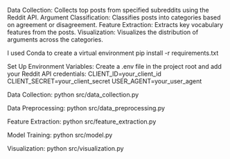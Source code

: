 Data Collection: Collects top posts from specified subreddits using the Reddit API. 
Argument Classification: Classifies posts into categories based on agreement or disagreement. 
Feature Extraction: Extracts key vocabulary features from the posts. 
Visualization: Visualizes the distribution of arguments across the categories.

I used Conda to create a virtual environment pip install -r requirements.txt

Set Up Environment Variables: Create a .env file in the project root and add your Reddit API credentials:
  CLIENT_ID=your_client_id CLIENT_SECRET=your_client_secret USER_AGENT=your_user_agent

Data Collection: python src/data_collection.py

Data Preprocessing: python src/data_preprocessing.py

Feature Extraction: python src/feature_extraction.py

Model Training: python src/model.py

Visualization: python src/visualization.py
